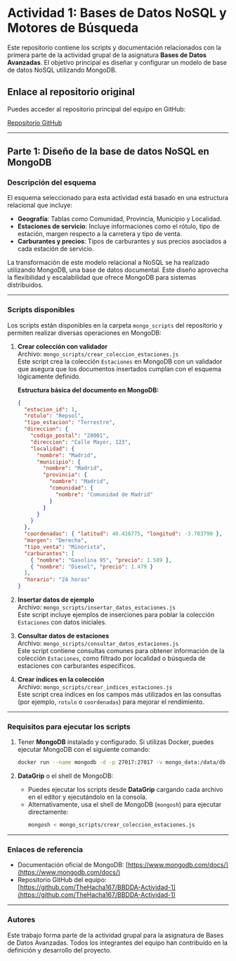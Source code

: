 # Actividad 1: Bases de Datos NoSQL y Motores de Búsqueda

Este repositorio contiene los scripts y documentación relacionados con la primera parte de la actividad grupal de la asignatura **Bases de Datos Avanzadas**. El objetivo principal es diseñar y configurar un modelo de base de datos NoSQL utilizando MongoDB.

## Enlace al repositorio original
Puedes acceder al repositorio principal del equipo en GitHub:

[Repositorio GitHub](https://github.com/TheHacha167/BBDDA-Actividad-1)

---

## Parte 1: Diseño de la base de datos NoSQL en MongoDB

### **Descripción del esquema**

El esquema seleccionado para esta actividad está basado en una estructura relacional que incluye:
- **Geografía**: Tablas como Comunidad, Provincia, Municipio y Localidad.
- **Estaciones de servicio**: Incluye informaciones como el rótulo, tipo de estación, margen respecto a la carretera y tipo de venta.
- **Carburantes y precios**: Tipos de carburantes y sus precios asociados a cada estación de servicio.

La transformación de este modelo relacional a NoSQL se ha realizado utilizando MongoDB, una base de datos documental. Este diseño aprovecha la flexibilidad y escalabilidad que ofrece MongoDB para sistemas distribuidos.

---

### **Scripts disponibles**

Los scripts están disponibles en la carpeta `mongo_scripts` del repositorio y permiten realizar diversas operaciones en MongoDB:

1. **Crear colección con validador**  
   Archivo: `mongo_scripts/crear_coleccion_estaciones.js`  
   Este script crea la colección `Estaciones` en MongoDB con un validador que asegura que los documentos insertados cumplan con el esquema lógicamente definido. 

   **Estructura básica del documento en MongoDB:**
   ```json
   {
     "estacion_id": 1,
     "rotulo": "Repsol",
     "tipo_estacion": "Terrestre",
     "direccion": {
       "codigo_postal": "28001",
       "direccion": "Calle Mayor, 123",
       "localidad": {
         "nombre": "Madrid",
         "municipio": {
           "nombre": "Madrid",
           "provincia": {
             "nombre": "Madrid",
             "comunidad": {
               "nombre": "Comunidad de Madrid"
             }
           }
         }
       }
     },
     "coordenadas": { "latitud": 40.416775, "longitud": -3.703790 },
     "margen": "Derecha",
     "tipo_venta": "Minorista",
     "carburantes": [
       { "nombre": "Gasolina 95", "precio": 1.589 },
       { "nombre": "Diesel", "precio": 1.479 }
     ],
     "horario": "24 horas"
   }
   ```

2. **Insertar datos de ejemplo**  
   Archivo: `mongo_scripts/insertar_datos_estaciones.js`  
   Este script incluye ejemplos de inserciones para poblar la colección `Estaciones` con datos iniciales.

3. **Consultar datos de estaciones**  
   Archivo: `mongo_scripts/consultar_datos_estaciones.js`  
   Este script contiene consultas comunes para obtener información de la colección `Estaciones`, como filtrado por localidad o búsqueda de estaciones con carburantes específicos.

4. **Crear índices en la colección**  
   Archivo: `mongo_scripts/crear_indices_estaciones.js`  
   Este script crea índices en los campos más utilizados en las consultas (por ejemplo, `rotulo` o `coordenadas`) para mejorar el rendimiento.

---

### **Requisitos para ejecutar los scripts**

1. Tener **MongoDB** instalado y configurado. Si utilizas Docker, puedes ejecutar MongoDB con el siguiente comando:
   ```bash
   docker run --name mongodb -d -p 27017:27017 -v mongo_data:/data/db mongo
   ```

2. **DataGrip** o el shell de MongoDB:
   - Puedes ejecutar los scripts desde **DataGrip** cargando cada archivo en el editor y ejecutándolo en la consola.
   - Alternativamente, usa el shell de MongoDB (`mongosh`) para ejecutar directamente:
     ```bash
     mongosh < mongo_scripts/crear_coleccion_estaciones.js
     ```

---

### **Enlaces de referencia**
- Documentación oficial de MongoDB: [https://www.mongodb.com/docs/](https://www.mongodb.com/docs/)
- Repositorio GitHub del equipo: [https://github.com/TheHacha167/BBDDA-Actividad-1](https://github.com/TheHacha167/BBDDA-Actividad-1)

---

### **Autores**
Este trabajo forma parte de la actividad grupal para la asignatura de Bases de Datos Avanzadas. Todos los integrantes del equipo han contribuido en la definición y desarrollo del proyecto.
